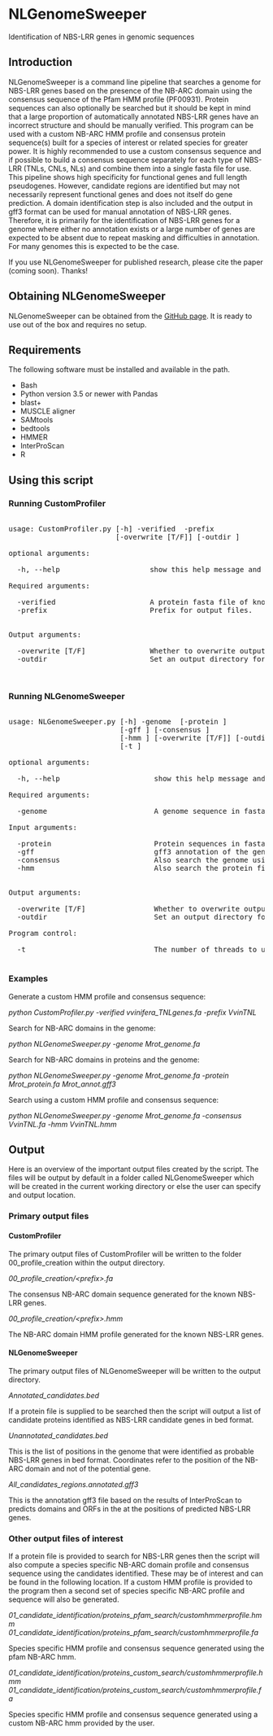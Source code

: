 # NLGenomeSweeper
Identification of NBS-LRR genes in genomic sequences

## Introduction
NLGenomeSweeper is a command line pipeline that searches a genome for NBS-LRR genes based on the presence of the NB-ARC domain using the consensus sequence of the Pfam HMM profile (PF00931). Protein sequences can also optionally be searched but it should be kept in mind that a large proportion of automatically annotated NBS-LRR genes have an incorrect structure and should be manually verified. This program can be used with a custom NB-ARC HMM profile and consensus protein sequence(s) built for a species of interest or related species for greater power. It is highly recommended to use a custom consensus sequence and if possible to build a consensus sequence separately for each type of NBS-LRR (TNLs, CNLs, NLs) and combine them into a single fasta file for use. This pipeline shows high specificity for functional genes and full length pseudogenes. However, candidate regions are identified but may not necessarily represent functional genes and does not itself do gene prediction. A domain identification step is also included and the output in gff3 format can be used for manual annotation of NBS-LRR genes. Therefore, it is primarily for the identification of NBS-LRR genes for a genome where either no annotation exists or a large number of genes are expected to be absent due to repeat masking and difficulties in annotation. For many genomes this is expected to be the case. 

If you use NLGenomeSweeper for published research, please cite the paper (coming soon). Thanks!

## Obtaining NLGenomeSweeper
NLGenomeSweeper can be obtained from the [GitHub page](https://github.com/ntoda03/NLGenomeSweeper). It is ready to use out of the box and requires no setup.

## Requirements
The following software must be installed and available in the path.

* Bash
* Python version 3.5 or newer with Pandas
* blast+
* MUSCLE aligner
* SAMtools
* bedtools
* HMMER
* InterProScan
* R

## Using this script

### Running CustomProfiler
<pre>

usage: CustomProfiler.py [-h] -verified <fasta file> -prefix <prefix>
                         [-overwrite [T/F]] [-outdir <path>]

optional arguments:

  -h, --help                     show this help message and exit

Required arguments:

  -verified <fasta file>                     A protein fasta file of known NBS-LRR genes.
  -prefix <prefix>                       Prefix for output files. <br>

Output arguments:

  -overwrite [T/F]               Whether to overwrite output files if they already exist. [Default F]
  -outdir <path>                       Set an output directory for program output. [Default ./NLGenomeSweeper]


</pre>
### Running NLGenomeSweeper
<pre>

usage: NLGenomeSweeper.py [-h] -genome <fasta file> [-protein <fasta file>]
                          [-gff <gff3 file>] [-consensus <fasta file>]
                          [-hmm <file>] [-overwrite [T/F]] [-outdir <path>]
                          [-t <threads>]

optional arguments:

  -h, --help                      show this help message and exit

Required arguments:

  -genome <fasta file>                        A genome sequence in fasta format to search.

Input arguments:

  -protein <fasta file>                       Protein sequences in fasta format to search. 
  -gff <gff3 file>                           gff3 annotation of the genome. Required if searching protein sequences. 
  -consensus <fasta file>                     Also search the genome using a custom NB-ARC consensus sequence(s).
  -hmm <file>                           Also search the protein file using a custom NB-ARC HMM. <br>

Output arguments:

  -overwrite [T/F]                Whether to overwrite output files if they already exist. [Default F] 
  -outdir <path>                        Set an output directory for program output. [Default ./NLGenomeSweeper] 

Program control:

  -t <threads>                             The number of threads to use.

</pre>
### Examples
Generate a custom HMM profile and consensus sequence:

*python CustomProfiler.py -verified vvinifera_TNLgenes.fa -prefix VvinTNL*

Search for NB-ARC domains in the genome:

*python NLGenomeSweeper.py -genome Mrot_genome.fa*

Search for NB-ARC domains in proteins and the genome:

*python NLGenomeSweeper.py -genome Mrot_genome.fa -protein Mrot_protein.fa Mrot_annot.gff3*

Search using a custom HMM profile and consensus sequence:

*python NLGenomeSweeper.py -genome Mrot_genome.fa -consensus VvinTNL.fa -hmm VvinTNL.hmm*

## Output
Here is an overview of the important output files created by the script. The files will be output by default in a folder called NLGenomeSweeper which will be created in the current working directory or else the user can specify and output location. 

### Primary output files
#### CustomProfiler
The primary output files of CustomProfiler will be written to the folder 00_profile_creation within the output directory.

*00_profile_creation/\<prefix\>.fa*

The consensus NB-ARC domain sequence generated for the known NBS-LRR genes.

*00_profile_creation/\<prefix\>.hmm*

The NB-ARC domain HMM profile generated for the known NBS-LRR genes.

#### NLGenomeSweeper
The primary output files of NLGenomeSweeper will be written to the output directory.

*Annotated_candidates.bed*

If a protein file is supplied to be searched then the script will output a list of candidate proteins identified as NBS-LRR candidate genes in bed format.

*Unannotated_candidates.bed*

This is the list of positions in the genome that were identified as probable NBS-LRR genes in bed format. Coordinates refer to the position of the NB-ARC domain and not of the potential gene.

*All_candidates_regions.annotated.gff3*

This is the annotation gff3 file based on the results of InterProScan to predicts domains and ORFs in the at the positions of predicted NBS-LRR genes. 

### Other output files of interest
If a protein file is provided to search for NBS-LRR genes then the script will also compute a species specific NB-ARC domain profile and consensus sequence using the candidates identified. These may be of interest and can be found in the following location. If a custom HMM profile is provided to the program then a second set of species specific NB-ARC profile and sequence will also be generated.

*01_candidate_identification/proteins_pfam_search/customhmmerprofile.hmm* <br>
*01_candidate_identification/proteins_pfam_search/customhmmerprofile.fa*

Species specific HMM profile and consensus sequence generated using the pfam NB-ARC hmm.

*01_candidate_identification/proteins_custom_search/customhmmerprofile.hmm* <br>
*01_candidate_identification/proteins_custom_search/customhmmerprofile.fa*

Species specific HMM profile and consensus sequence generated using a custom NB-ARC hmm provided by the user.
